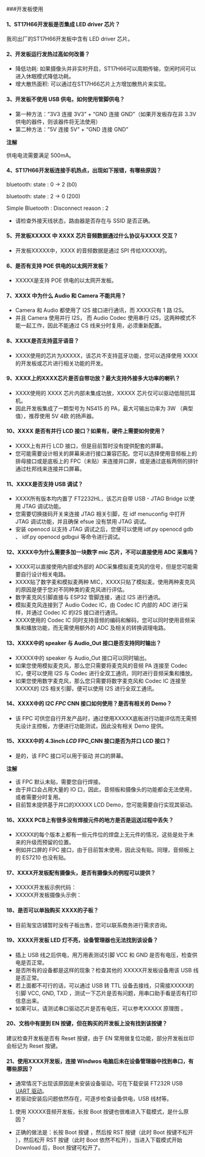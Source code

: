 ###开发板使用

#### 1、ST17H66开发板是否集成 LED driver 芯片？

我司出厂的ST17H66开发板中含有 LED driver 芯片。

#### 2、开发板运行发热过高如何改善？

- 降低功耗: 如果摄像头并非实时开启，ST17H66可以周期传输，空闲时间可以进入休眠模式降低功耗。
- 增大散热面积: 可以通过在ST17H66芯片上方增加散热片来实现。

#### 3、开发板不使用 USB 供电，如何使用管脚供电？

- 第一种方法：”3V3 连接 3V3” + “GND 连接 GND”（如果开发板存在非 3.3V 供电的器件，则该器件将无法使用）
- 第二种方法：”5V 连接 5V” + “GND 连接 GND”

**注解**

供电电流需要满足 500mA。

#### 4、ST17H66开发板连接手机热点，出现如下报错，有哪些原因？

bluetooth: state : 0 -> 2 (b0)

bluetooth: state : 2 -> 0 (200)

Simple Bluetooth : Disconnect reason : 2

- 请检查外接天线状态，路由器是否存在与 SSID 是否正确。

#### 5、开发板XXXXX 中 XXXX 芯片音频数据通过什么协议与XXXX 交互？

- 开发板XXXXX中，XXXX 的音频数据是通过 SPI 传给XXXXX的。

#### 6、是否有支持 POE 供电的以太网开发板？

- XXXXX是支持 POE 供电的以太网开发板。

#### 7、XXXX 中为什么 Audio 和 Camera 不能共用？

- Camera 和 Audio 都使用了 I2S 接口进行通讯，而 XXXX只有 1 路 I2S。
- 并且 Camera 使用并行 I2S， 而 Audio Codec 使用串行 I2S，这两种模式不能一起工作，因此不能通过 CS 线来分时复用，必须重新配置。

#### 8、XXXX是否支持蓝牙语音？

- XXXX使用的芯片为XXXXX，该芯片不支持蓝牙功能，您可以选择使用 XXXX的开发板或芯片进行相关功能的开发。

#### 9、XXXX上的XXXX芯片是否自带功放？最大支持外接多大功率的喇叭？

- XXXX使用的 XXXX 芯片内部未集成功放，XXXXX 芯片仅可以驱动低阻抗耳机。
- 因此开发板集成了一颗型号为 NS415 的 PA，最大可输出功率为 3W （典型值），推荐使用 5V 4欧 的扬声器。

#### 10、XXXX 是否有并行 LCD 接口？如果有，硬件上需要如何使用？

- XXXX上有并行 LCD 接口，但是目前暂时没有提供配套的屏幕。
- 您可能需要设计相关的屏幕来进行接口兼容匹配。您可以选择使用音频板上的排母接口或是底板上的 FPC（未贴）来连接并口屏，或是通过底板两侧的排针通过杜邦线来连接并口屏幕。

#### 11、XXXX是否支持 USB 调试？

- XXXX所有版本均内置了 FT2232HL，该芯片自带 USB - JTAG Bridge 以使用 JTAG 调试功能。
- 您需要切换拨码开关来连接 JTAG 相关引脚，在 idf menuconfig 中打开 JTAG 调试功能，并且确保 efsue 没有禁用 JTAG 调试。
- 安装 openocd 以支持 JTAG 调试之后，您便可以使用 idf.py openocd gdb 、 idf.py openocd gdbgui 等命令进行调试。

#### 12、XXXX中为什么需要多加一块数字 mic 芯片，不可以直接使用 ADC 采集吗？

- XXXX可以直接使用内部或外部的 ADC采集模拟麦克风的信号，但是您可能需要自行设计相关电路。
- XXXX贴了数字麦和模拟麦两种 MIC，XXXX只贴了模拟麦。使用两种麦克风的原因是便于您对不同种类的麦克风进行评估。
- 数字麦克风引脚直接与 ESP32 管脚连接，通过 I2S 进行通讯。
- 模拟麦克风连接到了 Audio Codec IC，由 Codec IC 内部的 ADC 进行采样，并通过 Codec IC 的I2S 接口进行通讯。
- XXXX使用的 Codec IC 同时支持音频的编码和解码，您可以同时使用音频采集和播放功能，而无需使用额外的 ADC 及相关的转换调理电路。

#### 13、XXXX中的 speaker 与 Audio_Out 接口是否支持同时输出？

- XXXXX中的 speaker 与 Audio_Out 接口可以同时输出。
- 如果您使用模拟麦克风，那么您只需要将麦克风的音频 PA 连接至 Codec IC，便可以使用 I2S 与 Codec 进行全双工通讯，同时进行音频采集和播放。
- 如果您使用数字麦克风，那么您只需要将数字麦克风和 Codec IC 连接至XXXXX的 I2S 相关引脚，便可以使用 I2S 进行全双工通讯。

#### 14、XXXX中的 I2C *FPC* CNN 接口如何使用？是否有相关的 Demo？

- 该 FPC 可供您自行开发产品时，通过使用XXXXX底板进行功能评估而无需预先设计主控板，方便进行功能测试，因此没有相关 Demo 提供。

#### 15、XXXX中的 4.3inch *LCD* FPC_CNN 接口是否为并口 LCD 接口？

- 是的，该 FPC 接口可以用于驱动 并口的屏幕。

**注解**

- 该 FPC 默认未贴，需要您自行焊接。
- 由于并口会占用大量的 IO 口，因此，音频板和摄像头的功能都会无法使用，或者需要分时复用。
- 目前暂未提供基于并口的XXXXX LCD Demo，您可能需要自行实现其驱动。

#### 16、XXXX PCB上有很多没有焊接元件的地方是否是运送过程中丢失？

- XXXXX的每个版本上都有一些元件位的焊盘上无元件的情况，这些是处于未来的升级而预留的位置。
- 例如并口屏的 FPC 接口，由于目前暂未使用，因此没有贴。同理，音频板上的 ES7210 也没有贴。

#### 17、XXXX开发板配有摄像头，是否有摄像头的例程可以提供？

- XXXXX开发板示例代码：
- XXXXX开发板摄像头示例：

#### 18、是否可以单独购买 XXXX的子板？

- 目前淘宝店铺暂时没有子板出售，您可以联系商务进行需求咨询。

#### 19、XXXX开发板 LED 灯不亮，设备管理器也无法找到该设备？

- 插上 USB 线之后供电，用万用表测试引脚 VCC 和 GND 是否有电压，检查供电是否正常。
- 是否所有的设备都是这样的现象？检查其他的 XXXXX开发板设备用该 USB 线是否正常。
- 若上面都不可行的话，可以通过 USB 转 TTL 设备去接线，只需接XXXXX的引脚 VCC, GND, TXD ，测试一下芯片是否有问题，用串口助手看是否有打印信息出来。
- 如果可以，请测试串口驱动芯片是否有电压，可以参考XXXXX 原理图 。

#### 20、文档中有提到 EN 按键，但在购买的开发板上没有找到该按键？

建议检查开发板是否有 Reset 按键，由于 EN 常用做复位功能，部分开发板丝印会标记为 Reset 按键。

#### 21、使用XXXX开发板，连接 Windwos 电脑后未在设备管理器中找到串口，有哪些原因？

- 通常情况下出现该原因是未安装设备驱动，可在下载安装 FT232R USB [UART 驱动](https://www.usb-drivers.org/ft232r-usb-uart-driver.html)。
- 若驱动安装后问题依然存在，可逐步检查设备供电，USB 线材等。

1. 使用 XXXXX音频开发板，长按 Boot 按键也很难进入下载模式，是什么原因？

- 正确的做法是：长按 Boot 按键 ，然后按 RST 按键（此时 Boot 按键不松开 ），然后松开 RST 按键（此时 Boot 依然不松开），当进入下载模式开始 Download 后，Boot 按键可松开了。